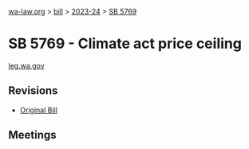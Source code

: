 [wa-law.org](/) > [bill](/bill/) > [2023-24](/bill/2023-24/) > [SB 5769](/bill/2023-24/sb/5769/)

# SB 5769 - Climate act price ceiling
[leg.wa.gov](https://app.leg.wa.gov/billsummary?BillNumber=5769&Year=2023&Initiative=false)

## Revisions
* [Original Bill](1/)

## Meetings